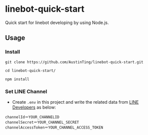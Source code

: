 # linebot-quick-start
Quick start for linebot developing by using Node.js.
## Usage
### Install

`git clone https://github.com/AustinTing/linebot-quick-start.git`

`cd linebot-quick-start/`

`npm install`
### Set LINE Channel
- Create `.env` in this project and write the related data from [LINE Developers](https://developers.line.me/console/) as below:
```
channelId＝YOUR_CHANNELID
channelSecret＝YOUR_CHANNEL_SECRET
channelAccessToken＝YOUR_CHANNEL_ACCESS_TOKEN
```
